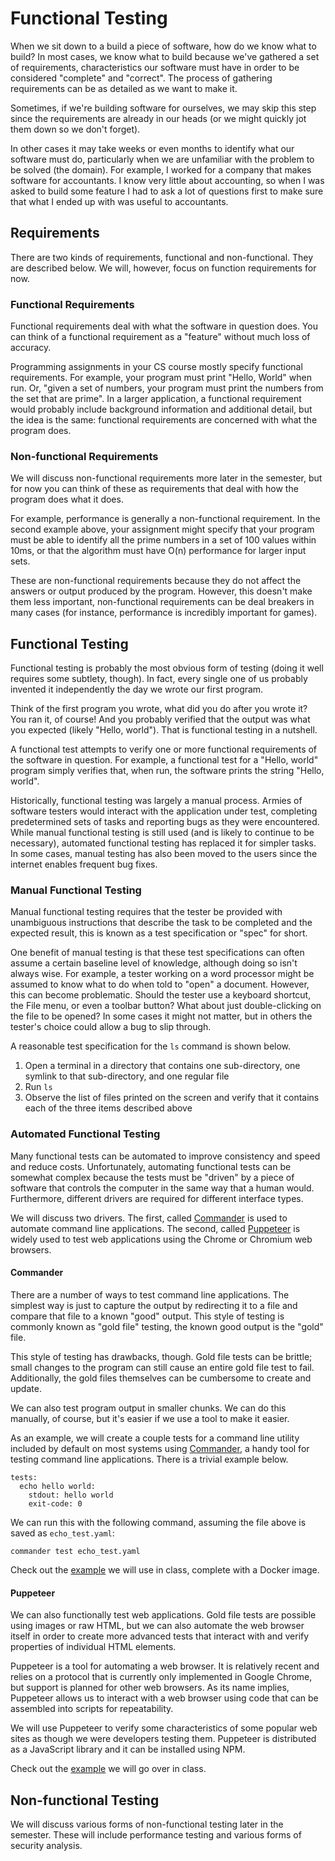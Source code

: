# Functional Testing

When we sit down to a build a piece of software, how do we know what to build?
In most cases, we know what to build because we've gathered a set of
requirements, characteristics our software must have in order to be considered
"complete" and "correct". The process of gathering requirements can be as
detailed as we want to make it.

Sometimes, if we're building software for ourselves, we may skip this step
since the requirements are already in our heads (or we might quickly jot them
down so we don't forget).

In other cases it may take weeks or even months to identify what our software
must do, particularly when we are unfamiliar with the problem to be solved (the
domain). For example, I worked for a company that makes software for
accountants. I know very little about accounting, so when I was asked to build
some feature I had to ask a lot of questions first to make sure that what I
ended up with was useful to accountants.

## Requirements

There are two kinds of requirements, functional and non-functional. They are
described below. We will, however, focus on function requirements for now.

### Functional Requirements

Functional requirements deal with what the software in question does. You can
think of a functional requirement as a "feature" without much loss of accuracy.

Programming assignments in your CS course mostly specify functional
requirements. For example, your program must print "Hello, World" when run. Or,
"given a set of numbers, your program must print the numbers from the set that
are prime". In a larger application, a functional requirement would probably
include background information and additional detail, but the idea is the same:
functional requirements are concerned with what the program does.

### Non-functional Requirements

We will discuss non-functional requirements more later in the semester, but for
now you can think of these as requirements that deal with how the program does
what it does.

For example, performance is generally a non-functional requirement.
In the second example above, your assignment might specify that your program
must be able to identify all the prime numbers in a set of 100 values within
10ms, or that the algorithm must have O(n) performance for larger input sets.

These are non-functional requirements because they do not affect the answers or
output produced by the program. However, this doesn't make them less important,
non-functional requirements can be deal breakers in many cases (for instance,
performance is incredibly important for games).

## Functional Testing

Functional testing is probably the most obvious form of testing (doing it well
requires some subtlety, though). In fact, every single one of us probably
invented it independently the day we wrote our first program.

Think of the first program you wrote, what did you do after you wrote it? You
ran it, of course! And you probably verified that the output was what you
expected (likely "Hello, world"). That is functional testing in a nutshell.

A functional test attempts to verify one or more functional requirements of the
software in question. For example, a functional test for a "Hello, world"
program simply verifies that, when run, the software prints the string "Hello,
world".

Historically, functional testing was largely a manual process. Armies of
software testers would interact with the application under test, completing
predetermined sets of tasks and reporting bugs as they were encountered. While
manual functional testing is still used (and is likely to continue to be
necessary), automated functional testing has replaced it for simpler tasks.  In
some cases, manual testing has also been moved to the users since the internet
enables frequent bug fixes.

### Manual Functional Testing

Manual functional testing requires that the tester be provided with unambiguous
instructions that describe the task to be completed and the expected result,
this is known as a test specification or "spec" for short.

One benefit of manual testing is that these test specifications can often assume
a certain baseline level of knowledge, although doing so isn't always wise. For
example, a tester working on a word processor might be assumed to know what to
do when told to "open" a document. However, this can become problematic. Should
the tester use a keyboard shortcut, the File menu, or even a toolbar button?
What about just double-clicking on the file to be opened? In some cases it might
not matter, but in others the tester's choice could allow a bug to slip through.

A reasonable test specification for the `ls` command is shown below.

  1. Open a terminal in a directory that contains one sub-directory, one symlink
     to that sub-directory, and one regular file
  1. Run `ls`
  1. Observe the list of files printed on the screen and verify that it contains
     each of the three items described above

### Automated Functional Testing

Many functional tests can be automated to improve consistency and speed and
reduce costs. Unfortunately, automating functional tests can be somewhat complex
because the tests must be "driven" by a piece of software that controls the
computer in the same way that a human would. Furthermore, different drivers are
required for different interface types.

We will discuss two drivers. The first, called
[Commander](https://github.com/commander-cli/commander) is used to automate
command line applications. The second, called [Puppeteer](https://pptr.dev) is
widely used to test web applications using the Chrome or Chromium web browsers.

#### Commander

There are a number of ways to test command line applications. The simplest way
is just to capture the output by redirecting it to a file and compare that file
to a known "good" output. This style of testing is commonly known as "gold file"
testing, the known good output is the "gold" file.

This style of testing has drawbacks, though. Gold file tests can be brittle;
small changes to the program can still cause an entire gold file test to fail.
Additionally, the gold files themselves can be cumbersome to create and update.

We can also test program output in smaller chunks. We can do this manually, of
course, but it's easier if we use a tool to make it easier.

As an example, we will create a couple tests for a command line utility included
by default on most systems using
[Commander](https://github.com/commander-cli/commander), a handy tool for
testing command line applications. There is a trivial example below.

```output
tests:
  echo hello world:
    stdout: hello world
    exit-code: 0
```

We can run this with the following command, assuming the file above is saved as
`echo_test.yaml`:

```output
commander test echo_test.yaml
```

Check out the [example](commander/) we will use in class, complete with a Docker
image.

#### Puppeteer

We can also functionally test web applications. Gold file tests are possible
using images or raw HTML, but we can also automate the web browser itself in
order to create more advanced tests that interact with and verify properties of
individual HTML elements.

Puppeteer is a tool for automating a web browser. It is relatively recent and
relies on a protocol that is currently only implemented in Google Chrome, but
support is planned for other web browsers. As its name implies, Puppeteer allows
us to interact with a web browser using code that can be assembled into scripts
for repeatability.

We will use Puppeteer to verify some characteristics of some popular web sites
as though we were developers testing them. Puppeteer is distributed as a
JavaScript library and it can be installed using NPM.

Check out the [example](puppeteer/) we will go over in class.

## Non-functional Testing

We will discuss various forms of non-functional testing later in the semester.
These will include performance testing and various forms of security analysis.


